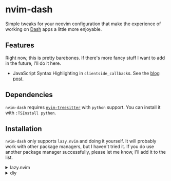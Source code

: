 # nvim-dash
Simple tweaks for your neovim configuration that make the experience of
working on [Dash](https://github.com/plotly/dash) apps a little more enjoyable.

## Features
Right now, this is pretty barebones. If there's more fancy stuff I want to add in the future,
I'll do it here.
- JavaScript Syntax Highlighting in `clientside_callback`s. See the [blog post](https://www.connorduncan.xyz/blog/dash-clientside-treesitter.html).

## Dependencies
`nvim-dash` requires [`nvim-treesitter`](https://github.com/nvim-treesitter/nvim-treesitter) with `python` support.
You can install it with `:TSInstall python`.

## Installation
`nvim-dash` only supports `lazy.nvim` and doing it yourself. It will probably work with other package managers,
but I haven't tried it. 
If you do use another package manager successfully, please let me know, I'll add it to the list.

<details>
    <summary>lazy.nvim</summary>

```lua
{
    'ctdunc/dash-nvim',
}
```

</details>

<details>
    <summary>diy</summary>

copy `queries/python/injections.scm` to `$NVIM_CONFIG_LOCATION/queries/python/injections.scm`

</details>
